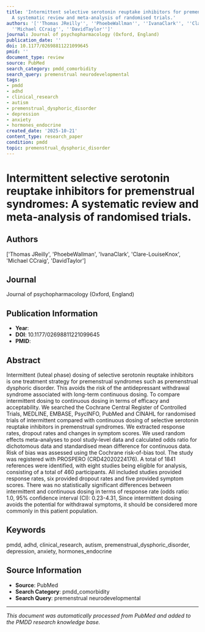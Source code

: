 ```yaml
---
title: 'Intermittent selective serotonin reuptake inhibitors for premenstrual syndromes:
  A systematic review and meta-analysis of randomised trials.'
authors: '[''Thomas JReilly'', ''PhoebeWallman'', ''IvanaClark'', ''Clare-LouiseKnox'',
  ''Michael CCraig'', ''DavidTaylor'']'
journal: Journal of psychopharmacology (Oxford, England)
publication_date: ''
doi: 10.1177/02698811221099645
pmid: ''
document_type: review
source: PubMed
search_category: pmdd_comorbidity
search_query: premenstrual neurodevelopmental
tags:
- pmdd
- adhd
- clinical_research
- autism
- premenstrual_dysphoric_disorder
- depression
- anxiety
- hormones_endocrine
created_date: '2025-10-21'
content_type: research_paper
condition: pmdd
topic: premenstrual_dysphoric_disorder
---
```


# Intermittent selective serotonin reuptake inhibitors for premenstrual syndromes: A systematic review and meta-analysis of randomised trials.

## Authors
['Thomas JReilly', 'PhoebeWallman', 'IvanaClark', 'Clare-LouiseKnox', 'Michael CCraig', 'DavidTaylor']

## Journal
Journal of psychopharmacology (Oxford, England)

## Publication Information
- **Year**: 
- **DOI**: 10.1177/02698811221099645
- **PMID**: 

## Abstract
Intermittent (luteal phase) dosing of selective serotonin reuptake inhibitors is one treatment strategy for premenstrual syndromes such as premenstrual dysphoric disorder. This avoids the risk of the antidepressant withdrawal syndrome associated with long-term continuous dosing. To compare intermittent dosing to continuous dosing in terms of efficacy and acceptability. We searched the Cochrane Central Register of Controlled Trials, MEDLINE, EMBASE, PsycINFO, PubMed and CINAHL for randomised trials of intermittent compared with continuous dosing of selective serotonin reuptake inhibitors in premenstrual syndromes. We extracted response rates, dropout rates and changes in symptom scores. We used random effects meta-analyses to pool study-level data and calculated odds ratio for dichotomous data and standardised mean difference for continuous data. Risk of bias was assessed using the Cochrane risk-of-bias tool. The study was registered with PROSPERO (CRD42020224176). A total of 1841 references were identified, with eight studies being eligible for analysis, consisting of a total of 460 participants. All included studies provided response rates, six provided dropout rates and five provided symptom scores. There was no statistically significant differences between intermittent and continuous dosing in terms of response rate (odds ratio: 1.0, 95% confidence interval (CI): 0.23-4.31, Since intermittent dosing avoids the potential for withdrawal symptoms, it should be considered more commonly in this patient population.

## Keywords
pmdd, adhd, clinical_research, autism, premenstrual_dysphoric_disorder, depression, anxiety, hormones_endocrine

## Source Information
- **Source**: PubMed
- **Search Category**: pmdd_comorbidity
- **Search Query**: premenstrual neurodevelopmental

---
*This document was automatically processed from PubMed and added to the PMDD research knowledge base.*
